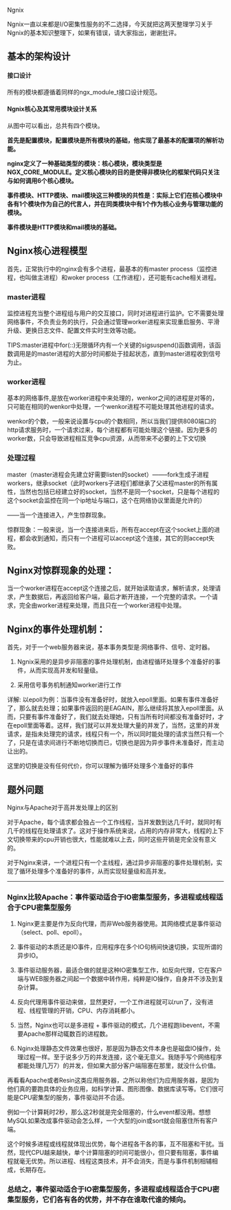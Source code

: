Ngnix

Ngnix一直以来都是I/O密集性服务的不二选择，今天就把这两天整理学习关于Ngnix的基本知识整理下，如果有错误，请大家指出，谢谢批评。

## 基本的架构设计

#### 接口设计

所有的模块都遵循着同样的ngx\_module\_t接口设计规范。

#### Ngnix核心及其常用模块设计关系

从图中可以看出，总共有四个模块。

**首先是配置模块，配置模块是所有模块的基础，他实现了最基本的配置项的解析功能。**

**nginx定义了一种基础类型的模块：核心模块，模块类型是NGX\_CORE\_MODULE。定义核心模块的目的是使得非模块化的框架代码只关注与如何调用6个核心模块。**

**事件模块、HTTP模块、mail模块这三种模块的共性是：实际上它们在核心模块中各有1个模块作为自己的代言人，并在同类模块中有1个作为核心业务与管理功能的模块。**

**事件模块是HTTP模块和mail模块的基础。**

## Nginx核心进程模型

首先，正常执行中的nginx会有多个进程，最基本的有master process（监控进程，也叫做主进程）和woker process（工作进程），还可能有cache相关进程。

### master进程

监控进程充当整个进程组与用户的交互接口，同时对进程进行监护。它不需要处理网络事件，不负责业务的执行，只会通过管理worker进程来实现重启服务、平滑升级、更换日志文件、配置文件实时生效等功能。

TIPS:master进程中for\(::\)无限循环内有一个关键的sigsuspend\(\)函数调用，该函数调用是的master进程的大部分时间都处于挂起状态，直到master进程收到信号为止。

### worker进程

基本的网络事件,是放在worker进程中来处理的，wenkor之间的进程是对等的，只可能在相同的wenkor中处理，一个wenkor进程不可能处理其他进程的请求。

wenkor的个数，一般来说设置与cpu的个数相同，所以当我们提供8080端口的http请求服务时，一个请求过来，每个进程都有可能处理这个链接。因为更多的worker数，只会导致进程相互竞争cpu资源，从而带来不必要的上下文切换

### 处理过程

master（master进程会先建立好需要listen的socket）——–fork生成子进程workers，继承socket（此时workers子进程们都继承了父进程master的所有属性，当然也包括已经建立好的socket，当然不是同一个socket，只是每个进程的这个socket会监控在同一个ip地址与端口，这个在网络协议里面是允许的）

——当一个连接进入，产生惊群现象。

惊群现象：一般来说，当一个连接进来后，所有在accept在这个socket上面的进程，都会收到通知，而只有一个进程可以accept这个连接，其它的则accept失败。

## Nginx对惊群现象的处理：

当一个worker进程在accept这个连接之后，就开始读取请求，解析请求，处理请求，产生数据后，再返回给客户端，最后才断开连接，一个完整的请求。一个请求，完全由worker进程来处理，而且只在一个worker进程中处理。

## Nginx的事件处理机制：

首先，对于一个web服务器来说，基本事务类型是:网络事件、信号、定时器。

1. Ngnix采用的是异步非阻塞的事件处理机制，由进程循环处理多个准备好的事件，从而实现高并发和轻量级。

2. 采用信号事务机制通知worker进行工作

详解: 以epoll为例：当事件没有准备好时，就放入epoll里面。如果有事件准备好了，那么就去处理；如果事件返回的是EAGAIN，那么继续将其放入epoll里面。从而，只要有事件准备好了，我们就去处理她，只有当所有时间都没有准备好时，才在epoll里面等着。这样，我们就可以并发处理大量的并发了，当然，这里的并发请求，是指未处理完的请求，线程只有一个，所以同时能处理的请求当然只有一个了，只是在请求间进行不断地切换而已，切换也是因为异步事件未准备好，而主动让出的。

这里的切换是没有任何代价，你可以理解为循环处理多个准备好的事件

## 题外问题

Nginx与Apache对于高并发处理上的区别

对于Apache，每个请求都会独占一个工作线程，当并发数到达几千时，就同时有几千的线程在处理请求了。这对于操作系统来说，占用的内存非常大，线程的上下文切换带来的cpu开销也很大，性能就难以上去，同时这些开销是完全没有意义的。

对于Nginx来讲，一个进程只有一个主线程，通过异步非阻塞的事件处理机制，实现了循环处理多个准备好的事件，从而实现轻量级和高并发。

---

### Nginx比较Apache：事件驱动适合于IO密集型服务，多进程或线程适合于CPU密集型服务

1. Nginx更主要是作为反向代理，而非Web服务器使用。其网络模式是事件驱动（select、poll、epoll）。

2. 事件驱动的本质还是IO事件，应用程序在多个IO句柄间快速切换，实现所谓的异步IO。

3. 事件驱动服务器，最适合做的就是这种IO密集型工作，如反向代理，它在客户端与WEB服务器之间起一个数据中转作用，纯粹是IO操作，自身并不涉及到复杂计算。

4. 反向代理用事件驱动来做，显然更好，一个工作进程就可以run了，没有进程、线程管理的开销，CPU、内存消耗都小。

5. 当然，Nginx也可以是多进程 + 事件驱动的模式，几个进程跑libevent，不需要Apache那样动辄数百的进程数。

6. Nginx处理静态文件效果也很好，那是因为静态文件本身也是磁盘IO操作，处理过程一样。至于说多少万的并发连接，这个毫无意义。我随手写个网络程序都能处理几万7）的并发，但如果大部分客户端阻塞在那里，就没什么价值。

再看看Apache或者Resin这类应用服务器，之所以称他们为应用服务器，是因为他们真的要跑具体的业务应用，如科学计算、图形图像、数据库读写等。它们很可能是CPU密集型的服务，事件驱动并不合适。

例如一个计算耗时2秒，那么这2秒就是完全阻塞的，什么event都没用。想想MySQL如果改成事件驱动会怎么样，一个大型的join或sort就会阻塞住所有客户端。

这个时候多进程或线程就体现出优势，每个进程各干各的事，互不阻塞和干扰。当然，现代CPU越来越快，单个计算阻塞的时间可能很小，但只要有阻塞，事件编程就毫无优势。所以进程、线程这类技术，并不会消失，而是与事件机制相辅相成，长期存在。

### 总结之，事件驱动适合于IO密集型服务，多进程或线程适合于CPU密集型服务，它们各有各的优势，并不存在谁取代谁的倾向。



